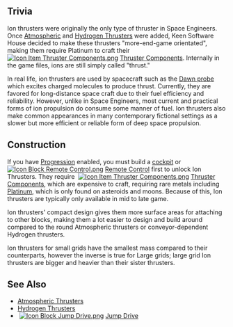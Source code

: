 ## Trivia

Ion thrusters were originally the only type of thruster in Space Engineers. Once [Atmospheric](https://spaceengineers.wiki.gg/wiki/Atmospheric_Thrusters "Atmospheric Thrusters") and [Hydrogen Thrusters](https://spaceengineers.wiki.gg/wiki/Hydrogen_Thrusters "Hydrogen Thrusters") were added, Keen Software House decided to make these thrusters "more-end-game orientated", making them require Platinum to craft their  [![Icon Item Thruster Components.png](https://spaceengineers.wiki.gg/images/thumb/5/51/Icon_Item_Thruster_Components.png/21px-Icon_Item_Thruster_Components.png?a3a389)](https://spaceengineers.wiki.gg/wiki/Thruster_Components "Thruster Components") [Thruster Components](https://spaceengineers.wiki.gg/wiki/Thruster_Components "Thruster Components"). Internally in the game files, ions are still simply called "thrust."

In real life, ion thrusters are used by spacecraft such as the [Dawn probe](https://en.wikipedia.org/wiki/Dawn_\(spacecraft\)) which excites charged molecules to produce thrust. Currently, they are favored for long-distance space craft due to their fuel efficiency and reliability. However, unlike in Space Engineers, most current and practical forms of ion propulsion do consume some manner of fuel. Ion thrusters also make common appearances in many contemporary fictional settings as a slower but more efficient or reliable form of deep space propulsion.

## Construction

If you have [Progression](https://spaceengineers.wiki.gg/wiki/Progression "Progression") enabled, you must build a [cockpit](https://spaceengineers.wiki.gg/wiki/Cockpit "Cockpit") or  [![Icon Block Remote Control.png](https://spaceengineers.wiki.gg/images/thumb/0/0d/Icon_Block_Remote_Control.png/21px-Icon_Block_Remote_Control.png?e33c2d)](https://spaceengineers.wiki.gg/wiki/Remote_Control "Remote Control") [Remote Control](https://spaceengineers.wiki.gg/wiki/Remote_Control "Remote Control") first to unlock Ion Thrusters. They require  [![Icon Item Thruster Components.png](https://spaceengineers.wiki.gg/images/thumb/5/51/Icon_Item_Thruster_Components.png/21px-Icon_Item_Thruster_Components.png?a3a389)](https://spaceengineers.wiki.gg/wiki/Thruster_Components "Thruster Components") [Thruster Components](https://spaceengineers.wiki.gg/wiki/Thruster_Components "Thruster Components"), which are expensive to craft, requiring rare metals including [Platinum](https://spaceengineers.wiki.gg/wiki/Platinum "Platinum"), which is only found on asteroids and moons. Because of this, Ion thrusters are typically only available in mid to late game.

Ion thrusters' compact design gives them more surface areas for attaching to other blocks, making them a lot easier to design and build around compared to the round Atmospheric thrusters or conveyor-dependent Hydrogen thrusters.

Ion thrusters for small grids have the smallest mass compared to their counterparts, however the inverse is true for Large grids; large grid Ion thrusters are bigger and heavier than their sister thrusters.

## See Also

*   [Atmospheric Thrusters](https://spaceengineers.wiki.gg/wiki/Atmospheric_Thrusters "Atmospheric Thrusters")
*   [Hydrogen Thrusters](https://spaceengineers.wiki.gg/wiki/Hydrogen_Thrusters "Hydrogen Thrusters")
*    [![Icon Block Jump Drive.png](https://spaceengineers.wiki.gg/images/thumb/a/aa/Icon_Block_Jump_Drive.png/21px-Icon_Block_Jump_Drive.png?c39dc2)](https://spaceengineers.wiki.gg/wiki/Jump_Drive "Jump Drive") [Jump Drive](https://spaceengineers.wiki.gg/wiki/Jump_Drive "Jump Drive")